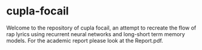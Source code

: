 # cupla-focail
Welcome to the repository of cupla focail, an attempt to recreate the flow of rap lyrics using recurrent neural networks and long-short term memory models. For the academic report please look at the Report.pdf. 
